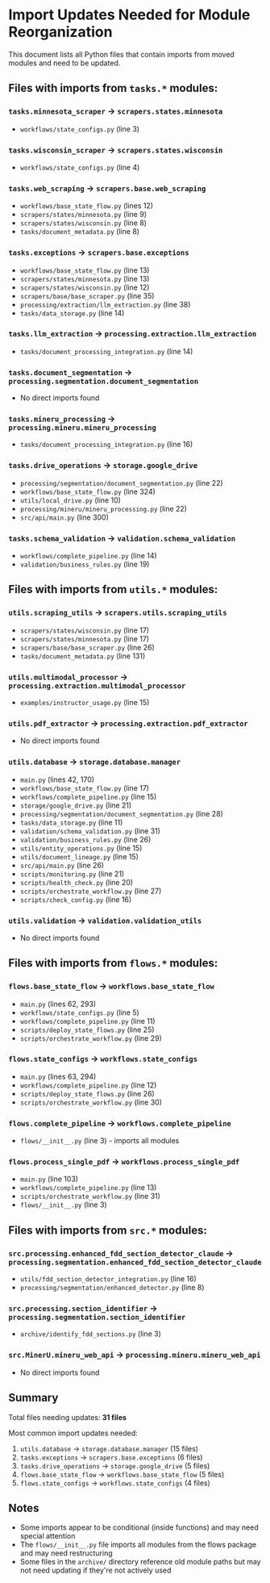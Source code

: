 # Import Updates Needed for Module Reorganization

This document lists all Python files that contain imports from moved modules and need to be updated.

## Files with imports from `tasks.*` modules:

### `tasks.minnesota_scraper` -> `scrapers.states.minnesota`
- `workflows/state_configs.py` (line 3)

### `tasks.wisconsin_scraper` -> `scrapers.states.wisconsin`
- `workflows/state_configs.py` (line 4)

### `tasks.web_scraping` -> `scrapers.base.web_scraping`
- `workflows/base_state_flow.py` (lines 12)
- `scrapers/states/minnesota.py` (line 9)
- `scrapers/states/wisconsin.py` (line 8)
- `tasks/document_metadata.py` (line 8)

### `tasks.exceptions` -> `scrapers.base.exceptions`
- `workflows/base_state_flow.py` (line 13)
- `scrapers/states/minnesota.py` (line 13)
- `scrapers/states/wisconsin.py` (line 12)
- `scrapers/base/base_scraper.py` (line 35)
- `processing/extraction/llm_extraction.py` (line 38)
- `tasks/data_storage.py` (line 14)

### `tasks.llm_extraction` -> `processing.extraction.llm_extraction`
- `tasks/document_processing_integration.py` (line 14)

### `tasks.document_segmentation` -> `processing.segmentation.document_segmentation`
- No direct imports found

### `tasks.mineru_processing` -> `processing.mineru.mineru_processing`
- `tasks/document_processing_integration.py` (line 16)

### `tasks.drive_operations` -> `storage.google_drive`
- `processing/segmentation/document_segmentation.py` (line 22)
- `workflows/base_state_flow.py` (line 324)
- `utils/local_drive.py` (line 10)
- `processing/mineru/mineru_processing.py` (line 22)
- `src/api/main.py` (line 300)

### `tasks.schema_validation` -> `validation.schema_validation`
- `workflows/complete_pipeline.py` (line 14)
- `validation/business_rules.py` (line 19)

## Files with imports from `utils.*` modules:

### `utils.scraping_utils` -> `scrapers.utils.scraping_utils`
- `scrapers/states/wisconsin.py` (line 17)
- `scrapers/states/minnesota.py` (line 17)
- `scrapers/base/base_scraper.py` (line 26)
- `tasks/document_metadata.py` (line 131)

### `utils.multimodal_processor` -> `processing.extraction.multimodal_processor`
- `examples/instructor_usage.py` (line 15)

### `utils.pdf_extractor` -> `processing.extraction.pdf_extractor`
- No direct imports found

### `utils.database` -> `storage.database.manager`
- `main.py` (lines 42, 170)
- `workflows/base_state_flow.py` (line 17)
- `workflows/complete_pipeline.py` (line 15)
- `storage/google_drive.py` (line 21)
- `processing/segmentation/document_segmentation.py` (line 28)
- `tasks/data_storage.py` (line 11)
- `validation/schema_validation.py` (line 31)
- `validation/business_rules.py` (line 26)
- `utils/entity_operations.py` (line 15)
- `utils/document_lineage.py` (line 15)
- `src/api/main.py` (line 26)
- `scripts/monitoring.py` (line 21)
- `scripts/health_check.py` (line 20)
- `scripts/orchestrate_workflow.py` (line 27)
- `scripts/check_config.py` (line 16)

### `utils.validation` -> `validation.validation_utils`
- No direct imports found

## Files with imports from `flows.*` modules:

### `flows.base_state_flow` -> `workflows.base_state_flow`
- `main.py` (lines 62, 293)
- `workflows/state_configs.py` (line 5)
- `workflows/complete_pipeline.py` (line 11)
- `scripts/deploy_state_flows.py` (line 25)
- `scripts/orchestrate_workflow.py` (line 29)

### `flows.state_configs` -> `workflows.state_configs`
- `main.py` (lines 63, 294)
- `workflows/complete_pipeline.py` (line 12)
- `scripts/deploy_state_flows.py` (line 26)
- `scripts/orchestrate_workflow.py` (line 30)

### `flows.complete_pipeline` -> `workflows.complete_pipeline`
- `flows/__init__.py` (line 3) - imports all modules

### `flows.process_single_pdf` -> `workflows.process_single_pdf`
- `main.py` (line 103)
- `workflows/complete_pipeline.py` (line 13)
- `scripts/orchestrate_workflow.py` (line 31)
- `flows/__init__.py` (line 3)

## Files with imports from `src.*` modules:

### `src.processing.enhanced_fdd_section_detector_claude` -> `processing.segmentation.enhanced_fdd_section_detector_claude`
- `utils/fdd_section_detector_integration.py` (line 16)
- `processing/segmentation/enhanced_detector.py` (line 8)

### `src.processing.section_identifier` -> `processing.segmentation.section_identifier`
- `archive/identify_fdd_sections.py` (line 3)

### `src.MinerU.mineru_web_api` -> `processing.mineru.mineru_web_api`
- No direct imports found

## Summary

Total files needing updates: **31 files**

Most common import updates needed:
1. `utils.database` -> `storage.database.manager` (15 files)
2. `tasks.exceptions` -> `scrapers.base.exceptions` (6 files)
3. `tasks.drive_operations` -> `storage.google_drive` (5 files)
4. `flows.base_state_flow` -> `workflows.base_state_flow` (5 files)
5. `flows.state_configs` -> `workflows.state_configs` (4 files)

## Notes

- Some imports appear to be conditional (inside functions) and may need special attention
- The `flows/__init__.py` file imports all modules from the flows package and may need restructuring
- Some files in the `archive/` directory reference old module paths but may not need updating if they're not actively used